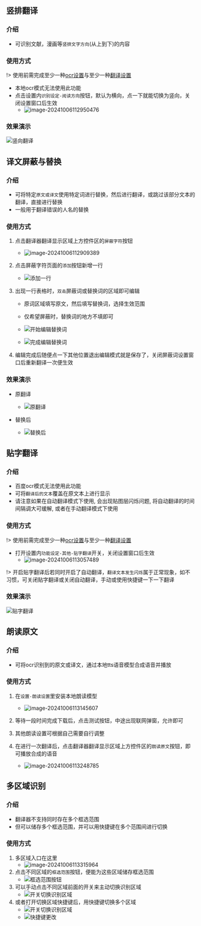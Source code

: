 ## 竖排翻译

### 介绍
- 可识别文献，漫画等`竖排文字方向`(从上到下)的内容

### 使用方式
!> 使用前需完成至少一种[ocr设置](/5.0/basic/ocr)与至少一种[翻译设置](/5.0/basic/translate)

- 本地ocr模式无法使用此功能
- 点击设置内`识别设定-阅读方向`按钮，默认为横向，点一下就能切换为竖向，关闭设置窗口后生效
  - ![image-20241006112950476](./../assets/img/image-20241006112950476.webp ':size=50%')

### 效果演示

![竖向翻译](../assets/img/5001.webp ':size=50%')

## 译文屏蔽与替换

### 介绍
- 可将特定`原文或译文`使用特定词进行替换，然后进行翻译，或跳过该部分文本的翻译，直接进行替换
- 一般用于翻译错误的人名的替换

### 使用方式
1. 点击翻译器翻译显示区域上方控件区的`屏蔽字符`按钮

   - ![image-20241006112909389](./../assets/img/image-20241006112909389.webp ':size=50%')

2. 点击屏蔽字符页面的`添加`按钮新增一行

    - ![添加一行](../assets/img/5440.webp ':size=20%')

3. 出现一行表格时，`双击`屏蔽词或替换词的区域即可编辑
   - 原词区域填写原文，然后填写替换词，选择生效范围
   - 仅希望屏蔽时，替换词的地方不填即可

   - ![开始编辑替换词](../assets/img/5441.webp ':size=30%')

   - ![完成编辑替换词](../assets/img/5449.webp ':size=30%')

4. 编辑完成后随便点一下其他位置退出编辑模式就是保存了，关闭屏蔽词设置窗口后重新翻译一次便生效

### 效果演示

- 原翻译

    - ![原翻译](../assets/img/5448.webp ':size=30%')

- 替换后

    - ![替换后](../assets/img/5450.webp ':size=30%')

## 贴字翻译

### 介绍
- 百度ocr模式无法使用此功能
- 可将`翻译后的文本`覆盖在原文本上进行显示
- 请注意如果在自动翻译模式下使用, 会出现贴图层闪烁问题, 将自动翻译的时间间隔调大可缓解, 或者在手动翻译模式下使用

### 使用方式
!> 使用前需完成至少一种[ocr设置](/5.0/basic/ocr)与至少一种[翻译设置](/5.0/basic/translate)

- 打开设置内`功能设定-其他-贴字翻译`开关，关闭设置窗口后生效
   - ![image-20241006113057489](./../assets/img/image-20241006113057489.webp ':size=50%')

!> 开启贴字翻译后若同时开启了自动翻译，`翻译文本发生闪烁`属于正常现象，如不习惯，可关闭贴字翻译或关闭自动翻译，手动或使用快捷键一下一下翻译

### 效果演示

![贴字翻译](../assets/img/5002.webp ':size=50%')

## 朗读原文

### 介绍
- 可将ocr识别到的原文或译文，通过本地tts语音模型合成语音并播放

### 使用方式

1. 在`设置-朗读设置`里安装本地朗读模型
   - ![image-20241006113145607](./../assets/img/image-20241006113145607.webp ':size=50%')

2. 等待一段时间完成下载后，点击测试按钮，中途出现联网弹窗，允许即可

3. 其他朗读设置可根据自己需要自行调整

4. 在进行一次翻译后，点击翻译器翻译显示区域上方控件区的`朗读原文`按钮，即可播放合成的语音
    - ![image-20241006113248785](./../assets/img/image-20241006113248785.webp ':size=50%')


## 多区域识别

### 介绍
- 翻译器不支持同时存在多个框选范围
- 但可以储存多个框选范围，并可以用快捷键在多个范围间进行切换

### 使用方式

1. 多区域入口在这里
    - ![image-20241006113315964](./../assets/img/image-20241006113315964.webp ':size=50%')
2. 点击不同区域的`框选范围`按钮，便能为这些区域储存框选范围
    - ![框选范围按钮](../assets/img/208.webp ':size=50%')
3. 可以手动点击不同区域前面的开关来主动切换识别区域
    - ![开关切换识别区域](../assets/img/209.webp ':size=50%')
4. 或者打开切换区域快捷键后，用快捷键切换多个区域
    - ![开关切换识别区域](../assets/img/210.webp ':size=50%')
    - ![快捷键更改](../assets/img/211.webp ':size=50%')